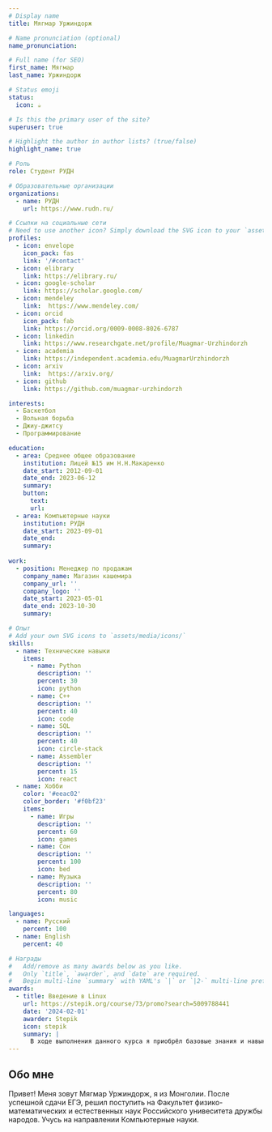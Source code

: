```yaml
---
# Display name
title: Мягмар Уржиндорж

# Name pronunciation (optional)
name_pronunciation: 

# Full name (for SEO)
first_name: Мягмар
last_name: Уржиндорж

# Status emoji
status:
  icon: ☕️

# Is this the primary user of the site?
superuser: true

# Highlight the author in author lists? (true/false)
highlight_name: true

# Роль
role: Студент РУДН

# Образовательные организации
organizations:
  - name: РУДН
    url: https://www.rudn.ru/

# Ссылки на социальные сети
# Need to use another icon? Simply download the SVG icon to your `assets/media/icons/` folder.
profiles:
  - icon: envelope
    icon_pack: fas
    link: '/#contact'
  - icon: elibrary
    link: https://elibrary.ru/
  - icon: google-scholar
    link: https://scholar.google.com/
  - icon: mendeley
    link:  https://www.mendeley.com/
  - icon: orcid
    icon_pack: fab
    link: https://orcid.org/0009-0008-8026-6787
  - icon: linkedin
    link: https://www.researchgate.net/profile/Muagmar-Urzhindorzh
  - icon: academia
    link: https://independent.academia.edu/MuagmarUrzhindorzh
  - icon: arxiv
    link:  https://arxiv.org/
  - icon: github
    link: https://github.com/muagmar-urzhindorzh

interests:
  - Баскетбол
  - Вольная борьба
  - Джиу-джитсу
  - Программирование

education:
  - area: Среднее общее образование
    institution: Лицей №15 им Н.Н.Макаренко
    date_start: 2012-09-01
    date_end: 2023-06-12
    summary: 
    button:
      text:
      url: 
  - area: Компьютерные науки
    institution: РУДН
    date_start: 2023-09-01
    date_end: 
    summary:
  
work:
  - position: Менеджер по продажам
    company_name: Магазин кашемира
    company_url: ''
    company_logo: ''
    date_start: 2023-05-01
    date_end: 2023-10-30
    summary: 

# Опыт
# Add your own SVG icons to `assets/media/icons/`
skills:
  - name: Технические навыки
    items:
      - name: Python
        description: ''
        percent: 30
        icon: python
      - name: C++
        description: ''
        percent: 40
        icon: code
      - name: SQL
        description: ''
        percent: 40
        icon: circle-stack
      - name: Assembler
        description: ''
        percent: 15
        icon: react
  - name: Хобби
    color: '#eeac02'
    color_border: '#f0bf23'
    items:
      - name: Игры
        description: ''
        percent: 60
        icon: games
      - name: Сон
        description: ''
        percent: 100
        icon: bed
      - name: Музыка
        description: ''
        percent: 80
        icon: music

languages:
  - name: Русский
    percent: 100
  - name: English
    percent: 40

# Награды
#   Add/remove as many awards below as you like.
#   Only `title`, `awarder`, and `date` are required.
#   Begin multi-line `summary` with YAML's `|` or `|2-` multi-line prefix and indent 2 spaces below.
awards:
  - title: Введение в Linux
    url: https://stepik.org/course/73/promo?search=5009788441
    date: '2024-02-01'
    awarder: Stepik
    icon: stepik
    summary: |
      В ходе выполнения данного курса я приобрёл базовые знания и навыки в обращении с операционной системой Linux.
---
```


## Обо мне

Привет! Меня зовут Мягмар Уржиндорж, я из Монголии. После успешной сдачи ЕГЭ, решил поступить на Факультет физико-математических и естественных наук Российского унивеситета дружбы народов. Учусь на направлении Компьютерные науки.
